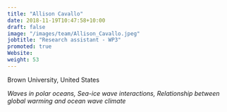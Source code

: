 ```yaml
---
title: "Allison Cavallo"
date: 2018-11-19T10:47:58+10:00
draft: false
image: "/images/team/Allison_Cavallo.jpeg"
jobtitle: "Research assistant - WP3"
promoted: true
Website:
weight: 53
---
```


Brown University, United States

*Waves in polar oceans, Sea-ice wave interactions, Relationship between global warming and ocean wave climate*
